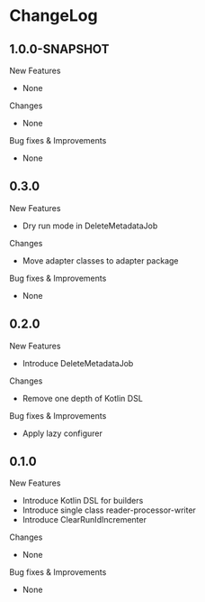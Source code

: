 # ChangeLog

## 1.0.0-SNAPSHOT

New Features

- None

Changes

- None

Bug fixes & Improvements

- None

## 0.3.0

New Features

- Dry run mode in DeleteMetadataJob

Changes

- Move adapter classes to adapter package

Bug fixes & Improvements

- None

## 0.2.0

New Features

- Introduce DeleteMetadataJob

Changes

- Remove one depth of Kotlin DSL

Bug fixes & Improvements

- Apply lazy configurer

## 0.1.0

New Features

- Introduce Kotlin DSL for builders
- Introduce single class reader-processor-writer
- Introduce ClearRunIdIncrementer

Changes

- None

Bug fixes & Improvements

- None
